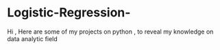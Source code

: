 # Logistic-Regression-
Hi , Here are some of my projects on python , to reveal my knowledge on data analytic field 
